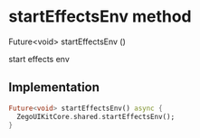 


# startEffectsEnv method








Future&lt;void> startEffectsEnv
()





<p>start effects env</p>



## Implementation

```dart
Future<void> startEffectsEnv() async {
  ZegoUIKitCore.shared.startEffectsEnv();
}
```







